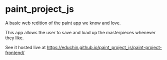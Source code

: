 # paint_project_js

A basic web redition of the paint app we know and love. 

This app allows the user to save and load up the masterpieces whenever they like.  

See it hosted live at https://educhin.github.io/paint_project_js/paint-project-frontend/ 
